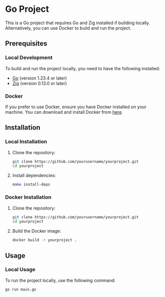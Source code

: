 # Go Project

This is a Go project that requires Go and Zig installed if building locally. Alternatively, you can use Docker to build and run the project.

## Prerequisites

### Local Development

To build and run the project locally, you need to have the following installed:

- [Go](https://golang.org/doc/install) (version 1.23.4 or later)
- [Zig](https://ziglang.org/download/) (version 0.13.0 or later)

### Docker

If you prefer to use Docker, ensure you have Docker installed on your machine. You can download and install Docker from [here](https://www.docker.com/get-started).

## Installation

### Local Installation

1. Clone the repository:

    ```sh
    git clone https://github.com/yourusername/yourproject.git
    cd yourproject
    ```

2. Install dependencies:

    ```sh
    make install-deps
    ```

### Docker Installation

1. Clone the repository:

    ```sh
    git clone https://github.com/yourusername/yourproject.git
    cd yourproject
    ```

2. Build the Docker image:

    ```sh
    docker build -t yourproject .
    ```

## Usage

### Local Usage

To run the project locally, use the following command:

```sh
go run main.go
```